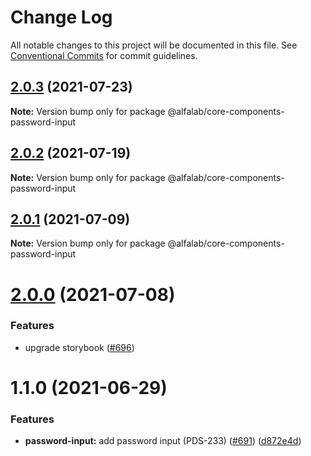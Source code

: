 # Change Log

All notable changes to this project will be documented in this file.
See [Conventional Commits](https://conventionalcommits.org) for commit guidelines.

## [2.0.3](https://github.com/alfa-laboratory/core-components/compare/@alfalab/core-components-password-input@2.0.2...@alfalab/core-components-password-input@2.0.3) (2021-07-23)

**Note:** Version bump only for package @alfalab/core-components-password-input





## [2.0.2](https://github.com/alfa-laboratory/core-components/compare/@alfalab/core-components-password-input@2.0.1...@alfalab/core-components-password-input@2.0.2) (2021-07-19)

**Note:** Version bump only for package @alfalab/core-components-password-input





## [2.0.1](https://github.com/alfa-laboratory/core-components/compare/@alfalab/core-components-password-input@2.0.0...@alfalab/core-components-password-input@2.0.1) (2021-07-09)

**Note:** Version bump only for package @alfalab/core-components-password-input





# [2.0.0](https://github.com/alfa-laboratory/core-components/compare/@alfalab/core-components-password-input@1.1.0...@alfalab/core-components-password-input@2.0.0) (2021-07-08)


### Features

* upgrade storybook ([#696](https://github.com/alfa-laboratory/core-components/issues/696))

# 1.1.0 (2021-06-29)


### Features

* **password-input:** add password input (PDS-233) ([#691](https://github.com/alfa-laboratory/core-components/issues/691)) ([d872e4d](https://github.com/alfa-laboratory/core-components/commit/d872e4dd18fd5db472864fbc2676749b812da00f))
